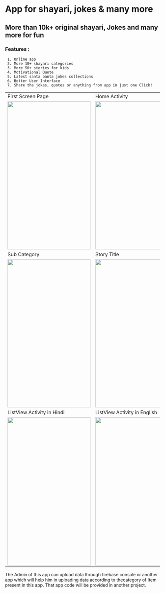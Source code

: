 # App for shayari, jokes & many more 

## More than 10k+ original shayari, Jokes and many more for fun

### Features :
     1. Online app
     2. More 10+ shayari categories
     3. More 50+ stories for kids
     4. Motivational Quote 
     5. Latest santa banta jokes collections
     6. Better User Interface
     7. Share the jokes, quotes or anything from app in just one Click!

<table>
  <tr>
    <td>First Screen Page</td>
     <td>Home Activity</td>
     <td>Sub Category</td>
  </tr>
  <tr>
    <td><img src="https://user-images.githubusercontent.com/47247733/79241950-5171ed80-7e91-11ea-9960-eabdcc772b12.png" width=270 height=480></td>
    <td><img src="https://user-images.githubusercontent.com/47247733/79241841-356e4c00-7e91-11ea-9adc-dcc1cdf706b8.png" width=270 height=480></td>
    <td><img src="https://user-images.githubusercontent.com/47247733/79241993-5d5daf80-7e91-11ea-981a-79774066456c.png" width=270 height=480></td>
  </tr>
  <tr>
    <td>Sub Category</td>
     <td>Story Title</td>
     <td>Story Activity</td>
  </tr>
  <tr>
    <td><img src="https://user-images.githubusercontent.com/47247733/79242010-6189cd00-7e91-11ea-8b5a-fc9f11c69423.png" width=270 height=480></td>
    <td><img src="https://user-images.githubusercontent.com/47247733/79242020-664e8100-7e91-11ea-86c8-09fa1522ad5d.png" width=270 height=480></td>
    <td><img src="https://user-images.githubusercontent.com/47247733/79242031-69e20800-7e91-11ea-8180-c3434455810c.png" width=270 height=480></td>
  </tr>
  <tr>
    <td>ListView Activity in Hindi</td>
     <td>ListView Activity in English</td>
     <td>Section Under Development PopUp</td>
  </tr>
  <tr>
    <td><img src="https://user-images.githubusercontent.com/47247733/79242094-8120f580-7e91-11ea-84d7-50672a3efdac.png" width=270 height=480></td>
    <td><img src="https://user-images.githubusercontent.com/47247733/79242106-854d1300-7e91-11ea-9d25-478b25fca2c1.png" width=270 height=480></td>
    <td><img src="https://user-images.githubusercontent.com/47247733/79242131-8c742100-7e91-11ea-8e0a-6945a751ed6f.png" width=270 height=480></td>
  </tr>
 </table>



The Admin of this app can upload data through firebase console or another app which will help him in uploading data according to thecategory of Item present in this app.
That app code will be provided in another project.
